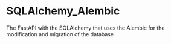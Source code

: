 # SQLAlchemy_Alembic
The FastAPI with the SQLAlchemy that uses the Alembic for the modification and migration of the database
